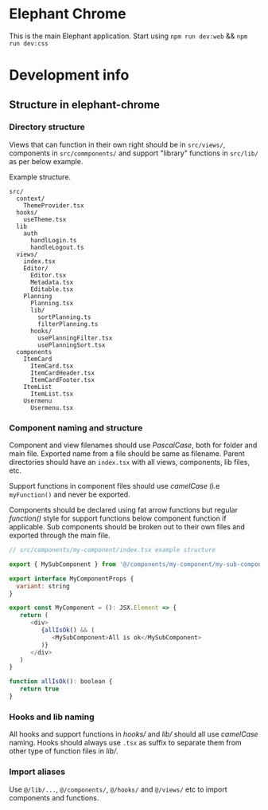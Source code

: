 # Elephant Chrome

This is the main Elephant application. Start using `npm run dev:web` && `npm run dev:css`

# Development info

## Structure in **elephant-chrome**

### Directory structure

Views that can function in their own right should be in `src/views/`, components in `src/commponents/` and support "library" functions in `src/lib/` as per below example.

Example structure.

```
src/
  context/
    ThemeProvider.tsx
  hooks/
    useTheme.tsx
  lib
    auth
      handlLogin.ts
      handleLogout.ts
  views/
    index.tsx
    Editor/
      Editor.tsx
      Metadata.tsx
      Editable.tsx
    Planning
      Planning.tsx
      lib/
        sortPlanning.ts
        filterPlanning.ts
      hooks/
        usePlanningFilter.tsx
        usePlanningSort.tsx
  components
    ItemCard
      ItemCard.tsx
      ItemCardHeader.tsx
      ItemCardFooter.tsx
    ItemList
      ItemList.tsx
    Usermenu
      Usermenu.tsx
```

### Component naming and structure
Component and view filenames should use _PascalCase_, both for folder and main file. Exported name from a file should be same as filename. Parent directories should have an `index.tsx` with all views, components, lib files, etc.

Support functions in component files should use _camelCase_ (i.e `myFunction()` and never be exported.

Components should be declared using fat arrow functions but regular _function()_ style for support functions below component function if applicable. Sub components should be broken out to their own files and exported through the main file.

```js
// src/components/my-component/index.tsx example structure

export { MySubComponent } from '@/components/my-component/my-sub-component'

export interface MyComponentProps {
  variant: string
}

export const MyComponent = (): JSX.Element => {
   return (
      <div>
         {allIsOk() && (
            <MySubComponent>All is ok</MySubComponent>
         )}
      </div>
   )
}

function allIsOk(): boolean {
   return true
}
```

### Hooks and lib naming
All hooks and support functions in _hooks/_ and _lib/_ should all use _camelCase_ naming. Hooks should always use `.tsx` as suffix to separate them from other type of function files in _lib/_.

### Import aliases
Use `@/lib/...`, `@/components/`, `@/hooks/` and `@/views/` etc to import components and functions.
